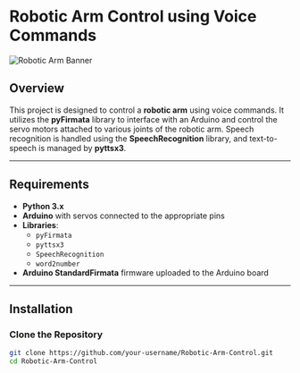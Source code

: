 # Robotic Arm Control using Voice Commands

![Robotic Arm Banner](https://example.com/your-visual.png) <!-- Replace with your image URL -->

## Overview

This project is designed to control a **robotic arm** using voice commands. It utilizes the **pyFirmata** library to interface with an Arduino and control the servo motors attached to various joints of the robotic arm. Speech recognition is handled using the **SpeechRecognition** library, and text-to-speech is managed by **pyttsx3**.

---

## Requirements

- **Python 3.x**
- **Arduino** with servos connected to the appropriate pins
- **Libraries**:
  - `pyFirmata`
  - `pyttsx3`
  - `SpeechRecognition`
  - `word2number`
- **Arduino StandardFirmata** firmware uploaded to the Arduino board

---

## Installation

### Clone the Repository

```bash
git clone https://github.com/your-username/Robotic-Arm-Control.git
cd Robotic-Arm-Control
